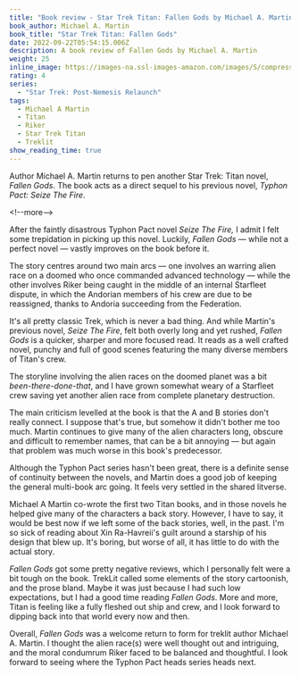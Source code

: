```yaml
---
title: "Book review - Star Trek Titan: Fallen Gods by Michael A. Martin"
book_author: Michael A. Martin
book_title: "Star Trek Titan: Fallen Gods"
date: 2022-09-22T05:54:15.006Z
description: A book review of Fallen Gods by Michael A. Martin
weight: 25
inline_image: https://images-na.ssl-images-amazon.com/images/S/compressed.photo.goodreads.com/books/1338182104i/13093624.jpg
rating: 4
series:
  - "Star Trek: Post-Nemesis Relaunch"
tags:
  - Michael A Martin
  - Titan
  - Riker
  - Star Trek Titan
  - Treklit
show_reading_time: true
---
```

A﻿uthor Michael A. Martin returns to pen another Star Trek: Titan novel, *Fallen Gods*. The book acts as a direct sequel to his previous novel, *Typhon Pact:* *Seize The Fire*. 

<﻿!--more-->

After the faintly disastrous Typhon Pact novel *Seize The Fire,* I admit I felt some trepidation in picking up this novel. Luckily, *Fallen Gods* — while not a perfect novel — vastly improves on the book before it. 

T﻿he story centres around two main arcs — one involves an warring alien race on a doomed who once commanded advanced technology — while the other involves Riker being caught in the middle of an internal Starfleet dispute, in which the Andorian members of his crew are due to be reassigned, thanks to Andoria succeeding from the Federation.

It's all pretty classic Trek, which is never a bad thing. And while Martin's previous novel, *Seize The Fire*, felt both overly long and yet rushed, *Fallen Gods* is a quicker, sharper and more focused read. It reads as a well crafted novel, punchy and full of good scenes featuring the many diverse members of Titan's crew.

The storyline involving the alien races on the doomed planet was a bit *been-there-done-that*, and I have grown somewhat weary of a Starfleet crew saving yet another alien race from complete planetary destruction. 

The main criticism levelled at the book is that the A and B stories don't really connect. I suppose that's true, but somehow it didn't bother me too much. Martin continues to give many of the alien characters long, obscure and difficult to remember names, that can be a bit annoying — but again that problem was much worse in this book's predecessor.

Although the Typhon Pact series hasn't been great, there is a definite sense of continuity between the novels, and Martin does a good job of keeping the general multi-book arc going. It feels very settled in the shared litverse. 

Michael A Martin co-wrote the first two Titan books, and in those novels he helped give many of the characters a back story. However, I have to say, it would be best now if we left some of the back stories, well, in the past. I'm so sick of reading about Xin Ra-Havreii's guilt around a starship of his design that blew up. It's boring, but worse of all, it has little to do with the actual story. 

*Fallen Gods* got some pretty negative reviews, which I personally felt were a bit tough on the book. TrekLit called some elements of the story cartoonish, and the prose bland. Maybe it was just because I had such low expectations, but I had a good time reading *Fallen Gods*. More and more, Titan is feeling like a fully fleshed out ship and crew, and I look forward to dipping back into that world every now and then.

Overall, *Fallen Gods* was a welcome return to form for treklit author Michael A. Martin. I thought the alien race(s) were well thought out and intriguing, and the moral condumrum Riker faced to be balanced and thoughtful. I look forward to seeing where the Typhon Pact heads series heads next.